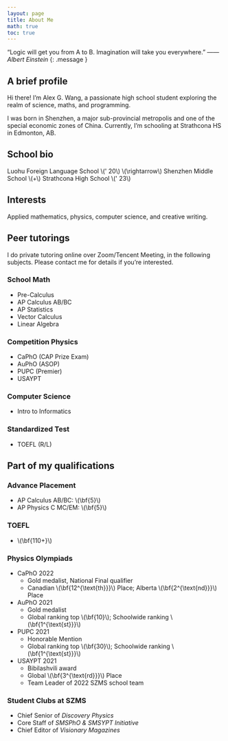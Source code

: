 ```yaml
---
layout: page
title: About Me
math: true
toc: true
---
```


“Logic will get you from A to B. Imagination will take you everywhere.” <cite>  —— Albert Einstein </cite>
{: .message }

## A brief profile

Hi there! I’m Alex G. Wang, a passionate high school student exploring the realm of science, maths, and programming.

I was born in Shenzhen, a major sub-provincial metropolis and one of the special economic zones of China. Currently, I’m schooling at Strathcona HS in Edmonton, AB.

## School bio

Luohu Foreign Language School \\\(\' 20\\\) \\\(\rightarrow\\\) Shenzhen Middle School \\\(+\\\) Strathcona High School \\\(\' 23\\\)

## Interests

Applied mathematics, physics, computer science, and creative writing.

## Peer tutorings

I do private tutoring online over Zoom/Tencent Meeting, in the following subjects. Please contact me for details if you’re interested.

### School Math

- Pre-Calculus
- AP Calculus AB/BC
- AP Statistics
- Vector Calculus
- Linear Algebra

### Competition Physics
- CaPhO (CAP Prize Exam)
- AuPhO (ASOP)
- PUPC (Premier)
- USAYPT

### Computer Science

- Intro to Informatics

### Standardized Test

- TOEFL (R/L)

## Part of my qualifications

### Advance Placement

- AP Calculus AB/BC: \\\(\bf{5}\\\)
- AP Physics C MC/EM: \\\(\bf{5}\\\)

### TOEFL

- \\\(\bf{110+}\\\)

### Physics Olympiads

- CaPhO 2022
  - Gold medalist, National Final qualifier
  - Canadian \\\(\bf{12^{\text{th}}}\\\) Place; Alberta \\\(\bf{2^{\text{nd}}}\\\) Place
- AuPhO 2021
  - Gold medalist
  - Global ranking top \\\(\bf{10}\\\); Schoolwide ranking \\\(\bf{1^{\text{st}}}\\\)
- PUPC 2021
  - Honorable Mention
  - Global ranking top \\\(\bf{30}\\\); Schoolwide ranking \\\(\bf{1^{\text{st}}}\\\)
- USAYPT 2021
  - Bibilashvili award
  - Global \\\(\bf{3^{\text{rd}}}\\\) Place
  - Team Leader of 2022 SZMS school team

### Student Clubs at SZMS

- Chief Senior of *Discovery Physics*
- Core Staff of *SMSPhO & SMSYPT Initiative*
- Chief Editor of *Visionary Magazines*
